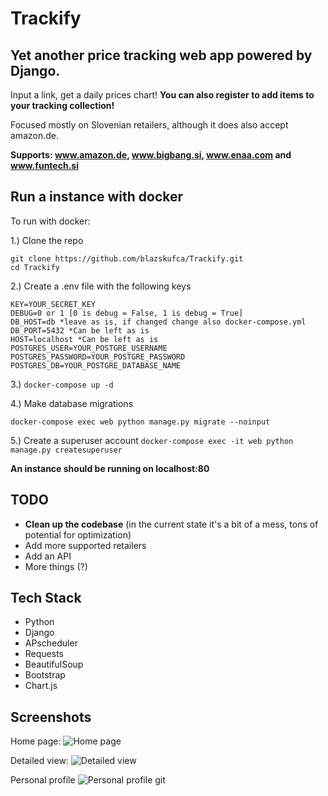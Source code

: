 # Trackify

## Yet another price tracking web app powered by Django.

Input a link, get a daily prices chart! **You can also register to add items to your tracking collection!**

Focused mostly on Slovenian retailers, although it does also accept amazon.de.

**Supports: www.amazon.de, www.bigbang.si, www.enaa.com and www.funtech.si**

## Run a instance with docker
To run with docker:

1.) Clone the repo
```
git clone https://github.com/blazskufca/Trackify.git
cd Trackify
```
2.) Create a .env file with the following keys
```
KEY=YOUR_SECRET_KEY
DEBUG=0 or 1 [0 is debug = False, 1 is debug = True]
DB_HOST=db *leave as is, if changed change also docker-compose.yml
DB_PORT=5432 *Can be left as is
HOST=localhost *Can be left as is
POSTGRES_USER=YOUR_POSTGRE_USERNAME
POSTGRES_PASSWORD=YOUR_POSTGRE_PASSWORD
POSTGRES_DB=YOUR_POSTGRE_DATABASE_NAME
```

3.) `docker-compose up -d`


4.) Make database migrations

`docker-compose exec web python manage.py migrate --noinput`

5.) Create a superuser account
`docker-compose exec -it web python manage.py createsuperuser`

**An instance should be running on localhost:80**

## TODO

- **Clean up the codebase** (in the current state it's a bit of a mess, tons of potential for optimization)
- Add more supported retailers
- Add an API
- More things (?)

## Tech Stack

- Python
- Django
- APscheduler
- Requests
- BeautifulSoup
- Bootstrap
- Chart.js

## Screenshots

Home page:
![Home page](https://i.ibb.co/PGkhgvn/image.png|width=50)

Detailed view:
![Detailed view](https://i.ibb.co/6ZQBj2r/image.png "Detailed view")

Personal profile
![Personal profile](https://i.ibb.co/dJddg03/image.png "Personal profile")
git 
